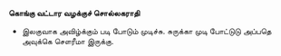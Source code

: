 **கொங்கு வட்டார வழக்குச் சொல்லகராதி**
- இலகுவாக அவிழ்க்கும் படி போடும் முடிச்சு. சுருக்கா முடி போட்டுடு அப்பதெ அவுக்கெ சௌரீமா இருக்கு.


